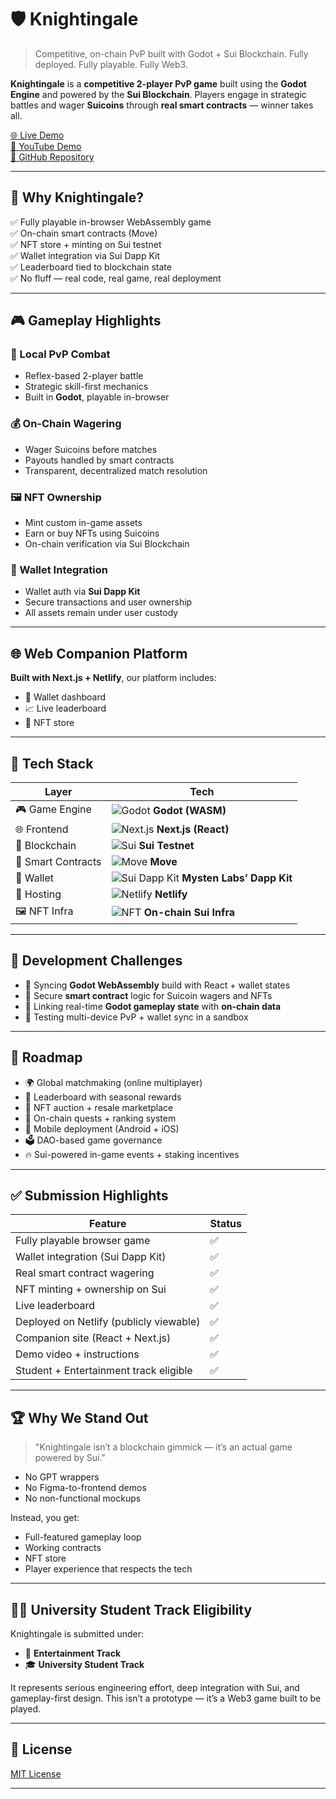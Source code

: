 # 🛡️ Knightingale

> Competitive, on-chain PvP built with Godot + Sui Blockchain. Fully deployed. Fully playable. Fully Web3.

**Knightingale** is a **competitive 2-player PvP game** built using the **Godot Engine** and powered by the **Sui Blockchain**. Players engage in strategic battles and wager **Suicoins** through **real smart contracts** — winner takes all.

[🌐 Live Demo](https://knightingalesui.netlify.app)  
[🎥 YouTube Demo](https://www.youtube.com/watch?v=XqUktZL56hI)  
[🧠 GitHub Repository](https://github.com/chrsnikhil/Nightingale-SUI)

---

## 🧠 Why Knightingale?

✅ Fully playable in-browser WebAssembly game  
✅ On-chain smart contracts (Move)  
✅ NFT store + minting on Sui testnet  
✅ Wallet integration via Sui Dapp Kit  
✅ Leaderboard tied to blockchain state  
✅ No fluff — real code, real game, real deployment

---

## 🎮 Gameplay Highlights

### 👥 Local PvP Combat
- Reflex-based 2-player battle
- Strategic skill-first mechanics
- Built in **Godot**, playable in-browser

### 💰 On-Chain Wagering
- Wager Suicoins before matches
- Payouts handled by smart contracts
- Transparent, decentralized match resolution

### 🖼️ NFT Ownership
- Mint custom in-game assets
- Earn or buy NFTs using Suicoins
- On-chain verification via Sui Blockchain

### 🔐 Wallet Integration
- Wallet auth via **Sui Dapp Kit**
- Secure transactions and user ownership
- All assets remain under user custody

---

## 🌐 Web Companion Platform

**Built with Next.js + Netlify**, our platform includes:
- 🧾 Wallet dashboard
- 📈 Live leaderboard
- 🛒 NFT store

---

## 🧠 Tech Stack

| Layer         | Tech                                                                 |
|---------------|----------------------------------------------------------------------|
| 🎮 Game Engine| ![Godot](https://img.shields.io/badge/Godot-483CFA?logo=godot-engine&logoColor=white) **Godot (WASM)** |
| 🌐 Frontend   | ![Next.js](https://img.shields.io/badge/Next.js-black?logo=next.js) **Next.js (React)** |
| 🧠 Blockchain | ![Sui](https://img.shields.io/badge/Sui-2D6CDF?logo=sui&logoColor=white) **Sui Testnet** |
| 📜 Smart Contracts | ![Move](https://img.shields.io/badge/Move%20Lang-FF8A65?style=flat&logo=data:image/svg+xml;base64,&logoColor=white) **Move** |
| 🔐 Wallet     | ![Sui Dapp Kit](https://img.shields.io/badge/Sui%20Dapp%20Kit-1F2937?style=flat&logo=sui&logoColor=white) **Mysten Labs’ Dapp Kit** |
| 🚀 Hosting    | ![Netlify](https://img.shields.io/badge/Netlify-00C7B7?logo=netlify&logoColor=white) **Netlify** |
| 🖼 NFT Infra  | ![NFT](https://img.shields.io/badge/NFT%20Minting-Sui-blueviolet) **On-chain Sui Infra** |

---

## 🧩 Development Challenges

- 🔄 Syncing **Godot WebAssembly** build with React + wallet states
- 🔐 Secure **smart contract** logic for Suicoin wagers and NFTs
- 🔁 Linking real-time **Godot gameplay state** with **on-chain data**
- 👥 Testing multi-device PvP + wallet sync in a sandbox

---

## 🚀 Roadmap

- 🌍 Global matchmaking (online multiplayer)
- 🧾 Leaderboard with seasonal rewards
- 🛒 NFT auction + resale marketplace
- 🎯 On-chain quests + ranking system
- 📱 Mobile deployment (Android + iOS)
- 🗳 DAO-based game governance
- 🔥 Sui-powered in-game events + staking incentives

---

## ✅ Submission Highlights

| Feature                                   | Status |
|-------------------------------------------|--------|
| Fully playable browser game               | ✅     |
| Wallet integration (Sui Dapp Kit)         | ✅     |
| Real smart contract wagering              | ✅     |
| NFT minting + ownership on Sui            | ✅     |
| Live leaderboard                          | ✅     |
| Deployed on Netlify (publicly viewable)   | ✅     |
| Companion site (React + Next.js)          | ✅     |
| Demo video + instructions                 | ✅     |
| Student + Entertainment track eligible    | ✅     |

---

## 🏆 Why We Stand Out

> "Knightingale isn’t a blockchain gimmick — it’s an actual game powered by Sui."

- No GPT wrappers  
- No Figma-to-frontend demos  
- No non-functional mockups

Instead, you get:
- Full-featured gameplay loop  
- Working contracts  
- NFT store  
- Player experience that respects the tech

---

## 🧑‍🎓 University Student Track Eligibility

Knightingale is submitted under:
- 🧩 **Entertainment Track**
- 🎓 **University Student Track**

It represents serious engineering effort, deep integration with Sui, and gameplay-first design. This isn’t a prototype — it’s a Web3 game built to be played.

---

## 📜 License

[MIT License](LICENSE)

---
